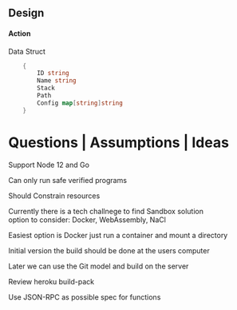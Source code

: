 ## Design


#### Action

Data Struct
```go
    {
    	ID string
    	Name string
    	Stack
    	Path
    	Config map[string]string
    }
```


# Questions | Assumptions | Ideas

Support Node 12 and Go

Can only run safe verified programs 

Should Constrain resources

Currently there is a tech challnege to find Sandbox solution  
option to consider: Docker, WebAssembly, NaCl

Easiest option is Docker just run a container and mount a directory

Initial version the build should be done at the users computer

Later we can use the Git model and build on the server

Review heroku build-pack

Use JSON-RPC as possible spec for functions 